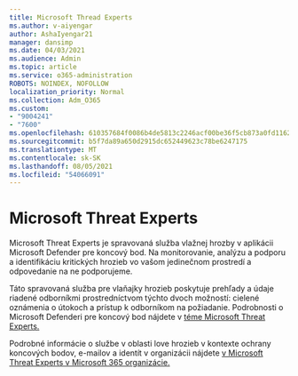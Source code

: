 ```yaml
---
title: Microsoft Thread Experts
ms.author: v-aiyengar
author: AshaIyengar21
manager: dansimp
ms.date: 04/03/2021
ms.audience: Admin
ms.topic: article
ms.service: o365-administration
ROBOTS: NOINDEX, NOFOLLOW
localization_priority: Normal
ms.collection: Adm_O365
ms.custom:
- "9004241"
- "7600"
ms.openlocfilehash: 610357684f0086b4de5813c2246acf00be36f5cb873a0fd1162b00fd0e57eb42
ms.sourcegitcommit: b5f7da89a650d2915dc652449623c78be6247175
ms.translationtype: MT
ms.contentlocale: sk-SK
ms.lasthandoff: 08/05/2021
ms.locfileid: "54066091"
---
```

# <a name="microsoft-threat-experts"></a>Microsoft Threat Experts

Microsoft Threat Experts je spravovaná služba vlažnej hrozby v aplikácii Microsoft Defender pre koncový bod.  Na monitorovanie, analýzu a podporu a identifikáciu kritických hrozieb vo vašom jedinečnom prostredí a odpovedanie na ne podporujeme.

Táto spravovaná služba pre vlaňajky hrozieb poskytuje prehľady a údaje riadené odborníkmi prostredníctvom týchto dvoch možností: cielené oznámenia o útokoch a prístup k odborníkom na požiadanie. Podrobnosti o Microsoft Defenderi pre koncový bod nájdete v [téme Microsoft Threat Experts.]( https://docs.microsoft.com/microsoft-365/security/defender-endpoint/microsoft-threat-experts)

Podrobné informácie o službe v oblasti love hrozieb v kontexte ochrany koncových bodov, e-mailov a identít v organizácii nájdete [v Microsoft Threat Experts v Microsoft 365 organizácie.](https://docs.microsoft.com/microsoft-365/security/mtp/microsoft-threat-experts?view=o365-worldwide)
